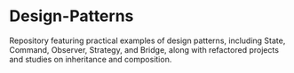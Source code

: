 # Design-Patterns

Repository featuring practical examples of design patterns, including State, Command, Observer, Strategy, and Bridge, along with refactored projects and studies on inheritance and composition.
